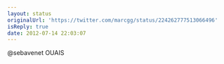 ```yaml
---
layout: status
originalUrl: 'https://twitter.com/marcgg/status/224262777513066496'
isReply: true
date: 2012-07-14 22:03:07
---
```


@sebavenet OUAIS
